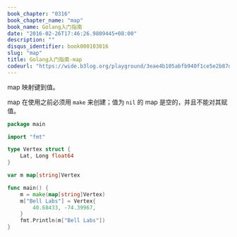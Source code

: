 ```yaml
---
book_chapter: "0316"
book_chapter_name: "map"
book_name: Golang入门指南
date: "2016-02-26T17:46:26.9809445+08:00"
description: ""
disqus_identifier: book000103016
slug: "map"
title: Golang入门指南-map
codeurl: "https://wide.b3log.org/playground/3eae4b105abfb940f1ce5e2b87de060f.go"
---
```


map 映射键到值。

map 在使用之前必须用 `make` 来创建；值为 `nil` 的 map 是空的，并且不能对其赋值。

```go
package main

import "fmt"

type Vertex struct {
	Lat, Long float64
}

var m map[string]Vertex

func main() {
	m = make(map[string]Vertex)
	m["Bell Labs"] = Vertex{
		40.68433, -74.39967,
	}
	fmt.Println(m["Bell Labs"])
}

```

